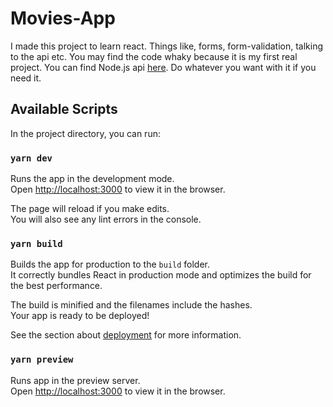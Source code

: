 # Movies-App

I made this project to learn react. Things like, forms, form-validation, talking to the api etc. You may find the code whaky because it is my first real project. You can find Node.js api [here](https://github.com/hubcio2115/movies-app-backend/tree/master). Do whatever you want with it if you need it.

## Available Scripts

In the project directory, you can run:

### `yarn dev`

Runs the app in the development mode.\
Open [http://localhost:3000](http://localhost:3000) to view it in the browser.

The page will reload if you make edits.\
You will also see any lint errors in the console.

### `yarn build`

Builds the app for production to the `build` folder.\
It correctly bundles React in production mode and optimizes the build for the best performance.

The build is minified and the filenames include the hashes.\
Your app is ready to be deployed!

See the section about [deployment](https://facebook.github.io/create-react-app/docs/deployment) for more information.

### `yarn preview`

Runs app in the preview server.\
Open [http://localhost:3000](http://localhost:3000) to view it in the browser.
